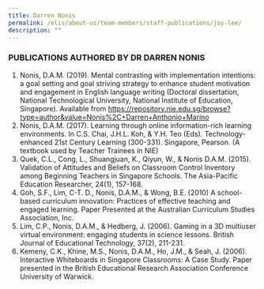 ```yaml
---
title: Darren Nonis
permalink: /elis/about-us/team-members/staff-publications/joy-lee/
description: ""
---
```

### PUBLICATIONS AUTHORED BY DR DARREN NONIS


1.  Nonis, D.A.M. (2019). Mental contrasting with implementation intentions: a goal setting and goal striving strategy to enhance student motivation and engagement in English language writing (Doctoral dissertation, National Technological University, National Institute of Education, Singapore). Available from https://repository.nie.edu.sg/browse?type=author&value=Nonis%2C+Darren+Anthonio+Marino
2.  Nonis, D.A.M. (2017). Learning through online information-rich learning environments. In C.S. Chai, J.H.L. Koh, & Y.H. Teo (Eds). Technology-enhanced 21st Century Learning (300-331). Singapore, Pearson. (A textbook used by Teacher Trainees in NIE)
3.  Quek, C.L., Cong, L., Shuangjuan, K., Qiyun, W., & Nonis D.A.M. (2015). Validation of Attitudes and Beliefs on Classroom Control Inventory among Beginning Teachers in Singapore Schools. The Asia-Pacific Education Researcher, 24(1), 157-168.
4.  Goh, S.F., Lim, C-T. D., Nonis, D.A.M., & Wong, B.E. (2010) A school-based curriculum innovation: Practices of effective teaching and engaged learning. Paper Presented at the Australian Curriculum Studies Association, Inc.
5.  Lim, C.P., Nonis, D.A.M., & Hedberg, J. (2006). Gaming in a 3D multiuser virtual environment: engaging students in science lessons. British Journal of Educational Technology, 37(2), 211-231.
6.  Kemeny, C.K., Khine, M.S., Nonis, D.A.M., Ho, J.M., & Seah, J. (2006). Interactive Whiteboards in Singapore Classrooms: A Case Study. Paper presented in the British Educational Research Association Conference University of Warwick.